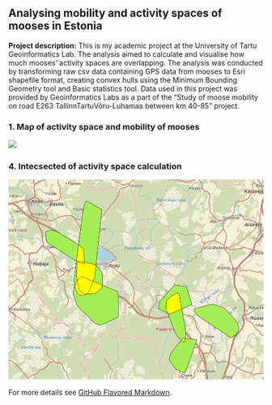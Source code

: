 ## Analysing mobility and activity spaces of mooses in Estonia

**Project description:** This is my academic project at the University of Tartu Geoinformatics Lab. The analysis aimed to calculate and visualise how much mooses’ activity spaces are overlapping. The analysis was conducted by transforming raw csv data containing GPS data from  mooses to Esri shapefile format, creating convex hulls using the Minimum Bounding Geometry tool and Basic statistics tool. 
Data used in this project was provided by Geoinformatics Labs as a part of the “Study of moose mobility on road E263 TallinnTartuVõru-Luhamaa between km 40-85”  project. 

### 1. Map of activity space and mobility of mooses

<img src="images/moose_movement123.png"/>

### 4. Intecsected of activity space calculation

<img src="intersection.PNG"/> 

For more details see [GitHub Flavored Markdown](https://guides.github.com/features/mastering-markdown/).
